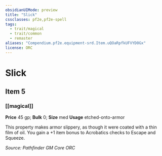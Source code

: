 ```yaml
---
obsidianUIMode: preview
title: "Slick"
cssclasses: pf2e,pf2e-spell
tags:
  - trait/magical
  - trait/common
  - remaster
aliases: "Compendium.pf2e.equipment-srd.Item.uQOaRpfkUFVYD0Gx"
license: ORC
---
```

# Slick
## Item 5
### [[magical]]


**Price** 45 gp; 
**Bulk** 0; **Size** med
**Usage** etched-onto-armor

This property makes armor slippery, as though it were coated with a thin film of oil. You gain a +1 item bonus to Acrobatics checks to Escape and Squeeze.

*Source: Pathfinder GM Core*
*ORC*